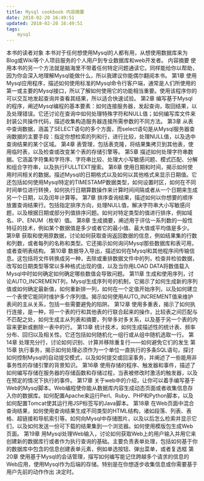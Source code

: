 ```yaml
---
title: Mysql cookbook 内容摘要
date: 2018-02-20 16:49:51
updated: 2018-02-20 16:49:51
tags:
	mysql
---
```

本书的读者对象
本书对于任何想使用Mysql的人都有用，从想使用数据库来为Blog或Wiki等个人项目服务的个人用户到专业数据库和web开发者。
内容摘要
使用本书的另一个方法就是脑海里不带着任何特定问题通读它。同样能给你以帮助，因为你会深入地理解Mysql能做什么，所以我建议你能偶尔翻阅本书。
第1章
使用Mysql应用程序，描述如何使用标准的Mysql命令行客户端，通常是人们所使用的第一或主要的Mysql接口，所以了解如何使用它的功能相当重要。使用该程序你的可以交互地发起查询并查看其结果，所以适合快速试验。
第2章
编写基于Mysql的程序，阐述Mysql编程的基本要素：如何连接服务器，发起查询，取回结果，以及处理错误。它还讨论在查询中如何处理特殊字符和NULL值；如何编写库文件来封装公共操作代码，描述收集构造服务器连接所需参数的不同方法。
第3章
从表中查询数据，涵盖了SELECT语句的多个方面，而select语句是从Mysql服务器查询数据的主要手段：指定你想检索的列和行，进行比较，处理NULL值，以及选中查询结果的某个区域。
第4章
表管理，包括表克隆，将结果集拷贝到其他表，使用临时表，以及检查或改变某个表的存储引擎等。
第5章
描述如何处理字符串数据。它涵盖字符集和字符序、字符串比较、处理大小写敏感问题、模式匹配、分解和组合字符串，以及执行FULLTEXT搜索。
第6章
使用日期和时间，揭示如何使用时间相关的数据。描述Mysql的日期格式以及如何以其他格式来显示日期值。它还包括如何使用Mysql特定的TIMESTAMP数据类型，如何设置时区，如何在不同时间单位进行转换，如何执行日期算数操作来计算时间间隔或者从一个日期来生成另一个日期，以及闰年计算等。
第7章
排序查询结果，描述如何以你想要的顺序放置查询结果行。包括指定排序方向，处理NULL值，解决字符串大小写敏感问题，以及根据日期或部分列值排序问题。如何对特定类型的值进行排序，例如域名、IP、ENUM（枚举）值。
第8章
生成摘要，阐述用于评估一系列数的一般性特征的技术，例如某个数据值是多少或者它的最小值、最大值或平均值是多少。
第9章
获取和使用原数据，讨论如何获取查询返回数据的信息，例如结果集的行数和列数，或者每列的名称和类型。它还揭示如何询问Mysql那些数据库和表可用，或者查明表结构。
第10章
数据导入导出，描述如何在Mysql和其他程序间传输信息。这包括将文件转换成另一种，去除或重排数据文件中的列，检查并检验数据，改写如日期类型等常以多种格式出现的值，以及当你用LOAD DATA将数值载入Mysql中时如何确定如何确定哪些数值会导致问题。
第11章
生成和使用序列，讨论AUTO_INCREMENT列，Mysql生成序列号的机制，它揭示了如何生成新的序列值或如何确定最新值，如何重新排一列，如何在一个定值开始序列，以及如何建立一个表使它能同时维护多个序列值。揭示如何使用AUTO_INCREMENT值来维护表间的主从关系，包括一些需要避免的陷阱。
第12章
使用多重表，揭示了如何执行连接，是一种，将一个表的行和其他表的行联合起来的操作，比较表之间匹配与不匹配之处，如何生成主从列表和摘要，列举多对多关系，以及基于另一个表的内容来更新或删除一表中的行。
第13章
统计技术，如何生成描述性的统计表、频率分布、回归以及相关性。它还包括如何随机化一组行或从组中随机选取一行。
第14章
处理充分行，讨论如何识别、计算并移除重复行——如何避免它们的发生
第15章
执行事务，揭示如何处理必须作为一个单位一直执行的多条SQL语句，探讨如何控制Mysql的自动提交模式，以及如何提交或回滚事务，并阐述了一些能用非事务性的存储引擎的背景知识。
第16章
使用存储的程序、触发器和事件，描述了如何编写存储在服务器的存储函数和存储过程，当表被修改时激活的触发器，以及在预定的情况下执行的事件。
第17章
关于web中的介绍，让你可以着手编写基于Web的Mysql脚本。Web编程使你能从数据库内容生成动态页面或者收集信息存入你的数据库。如何配置Apache来运行Perl、Ruby、PHP和Python脚本，以及如何配置Tomcat使其运行用JSP标签写的Java脚本。
第18章
在Web页面中混合查询结果，如何使用查询结果生成不同类型的HTML结构，诸如段落、列表、表格、超链接和导航索引等。如何向Mysql中存储图片，以及以后怎么检索并显示它们，以及如何发送一份可下载的结果集到一个浏览器。如何使用模版包生成Web页面。
第19章
用Mysql处理Web输入，讨论如何获取Web上的用户输入并用它来创建新的数据库行或者作为执行查询的基础。主要负责表单处理，包括如何基于你的数据库中包含的信息创建表单元素，例如单选按钮、弹出菜单，或者复选框
第20章
使用基于Mysql的会话管理，描写如何编写能记住跨越多个请求的信息的Web应用，使用Mysql作为后端的存储。特别是在你想逐步收集信息或你需要基于用户先前的动作作出
决定时。
